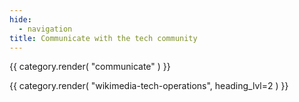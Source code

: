 ```yaml
---
hide:
  - navigation
title: Communicate with the tech community
---
```

{{ category.render( "communicate" ) }}

{{ category.render( "wikimedia-tech-operations", heading_lvl=2 ) }}